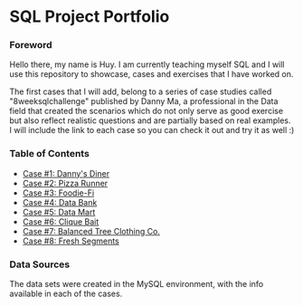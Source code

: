 # SQL Project Portfolio 

### Foreword
Hello there, my name is Huy.
I am currently teaching myself SQL and I will use this repository to showcase, cases and exercises that I have worked on. 

The first cases that I will add, belong to a series of case studies called "8weeksqlchallenge" published by Danny Ma, a professional in the Data field that created the scenarios which do not only serve as good exercise but also reflect realistic questions and are partially based on real examples. I will include the link to each case so you can check it out and try it as well :) 


### Table of Contents 
- [Case #1: Danny's Diner](https://github.com/Huy-143/portfolio/blob/main/Case%20Study%20%231%20-%20Danny's%20Diner/README.md)
- [Case #2: Pizza Runner](https://8weeksqlchallenge.com/case-study-2/)
- [Case #3: Foodie-Fi](https://8weeksqlchallenge.com/case-study-3/)
- [Case #4: Data Bank](https://8weeksqlchallenge.com/case-study-4/)
- [Case #5: Data Mart](https://8weeksqlchallenge.com/case-study-5/)
- [Case #6: Clique Bait](https://8weeksqlchallenge.com/case-study-6/)
- [Case #7: Balanced Tree Clothing Co.](https://8weeksqlchallenge.com/case-study-7/)
- [Case #8: Fresh Segments](https://8weeksqlchallenge.com/case-study-8/)

### Data Sources
The data sets were created in the MySQL environment, with the info available in each of the cases.
